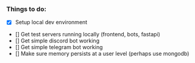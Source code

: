 

### Things to do:
- [x] Setup local dev environment
- [] Get test servers running locally (frontend, bots, fastapi)
- [] Get simple discord bot working
- [] Get simple telegram bot working
- [] Make sure memory persists at a user level (perhaps use mongodb)